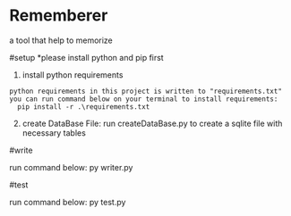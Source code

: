 # Rememberer
a tool that help to memorize

#setup
  *please install python and pip first
  1. install python requirements
  
    python requirements in this project is written to "requirements.txt"
    you can run command below on your terminal to install requirements:
      pip install -r .\requirements.txt
      
  2. create DataBase File:
    run createDataBase.py to create a sqlite file with necessary tables

#write

  run command below:
  py writer.py
  
#test

  run command below:
  py test.py
